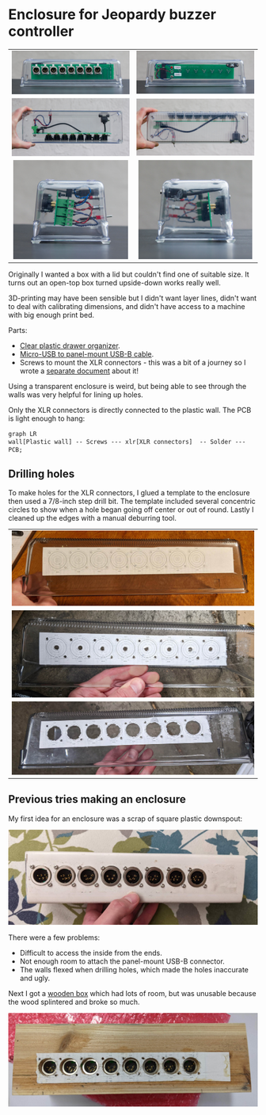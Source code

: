 # Enclosure for Jeopardy buzzer controller

<table>
<tr>
<td><img src="img/enclosure/enclosure-front.jpeg" alt="Front of Jeopardy enclosure"></td>
<td><img src="img/enclosure/enclosure-back.jpeg" alt="Back of enclosure"></td>
</tr>
<tr>
<td><img src="img/enclosure/enclosure-bottom.jpeg" alt="Bottom of enclosure "></td>
<td><img src="img/enclosure/enclosure-top.jpeg" alt="Top of enclosure"></td>
</tr>
<tr>
<td align="center"><img src="img/enclosure/enclosure-side-with-screw-terminals.jpeg" alt="Side of enclosure with screw terminals visible" height="200"></td>
<td align="center"><img src="img/enclosure/enclosure-side-with-PCB-edge.jpeg" alt="Side of enclosure with PCB edge visible" height="200"></td>
</tr>
</table>

Originally I wanted a box with a lid but couldn't find one of suitable size. It turns out an open-top box turned upside-down works really well.

3D-printing may have been sensible but I didn't want layer lines, didn't want to deal with calibrating dimensions, and didn't have access to a machine with big enough print bed.

Parts:

* [Clear plastic drawer organizer](https://www.acehardware.com/departments/storage-and-organization/bath-and-kitchen/drawer-organizers/6134167).
* [Micro-USB to panel-mount USB-B cable](https://www.aliexpress.com/item/2251832817988682.html).
* Screws to mount the XLR connectors - this was a bit of a journey so I wrote a [separate document](screws-for-XLR-connectors.md) about it!

Using a transparent enclosure is weird, but being able to see through the walls was very helpful for lining up holes.

Only the XLR connectors is directly connected to the plastic wall. The PCB is light enough to hang:

<!-- https://mermaid.js.org/syntax/flowchart.html#links-between-nodes -->

```mermaid
graph LR
wall[Plastic wall] -- Screws --- xlr[XLR connectors]  -- Solder --- PCB;
```

## Drilling holes

To make holes for the XLR connectors, I glued a template to the enclosure then used a 7/8-inch step drill bit. The template included several concentric circles to show when a hole began going off center or out of round. Lastly I cleaned up the edges with a manual deburring tool.

<table>
<tr><td><img src="img/enclosure/drilling-holes/drilling-holes-progress-1.jpg" alt="Plastic box with paper template for holes glued on"></td></tr>
<tr><td><img src="img/enclosure/drilling-holes/drilling-holes-progress-2.jpg" alt="Plastic box with paper template and small holes"></td></tr>
<tr><td><img src="img/enclosure/drilling-holes/drilling-holes-progress-3.jpg" alt="Plastic box with paper template and large holes"></td></tr>
</tr>
</table>

## Previous tries making an enclosure

My first idea for an enclosure was a scrap of square plastic downspout:

![Photo of XLR connectors in white plastic square tube](img/enclosure/previous-tries/plastic-downspout-enclosure.jpg)

There were a few problems:

* Difficult to access the inside from the ends.
* Not enough room to attach the panel-mount USB-B connector.
* The walls flexed when drilling holes, which made the holes inaccurate and ugly.

Next I got a [wooden box](https://www.michaels.com/12in-wooden-box-by-artminds/10627739.html) which had lots of room, but was unusable because the wood splintered and broke so much.

![Photo of XLR connectors in wood box, with paper template still attached](img/enclosure/previous-tries/wood-box-enclosure.jpg)
